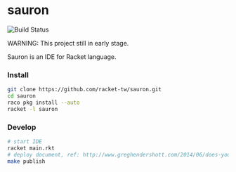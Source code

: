 # sauron


![Build Status](https://github.com/racket-tw/sauron/workflows/Racket/badge.svg?branch=master)

WARNING: This project still in early stage.

Sauron is an IDE for Racket language.

### Install

```sh
git clone https://github.com/racket-tw/sauron.git
cd sauron
raco pkg install --auto
racket -l sauron
```

### Develop

```sh
# start IDE
racket main.rkt
# deploy document, ref: http://www.greghendershott.com/2014/06/does-your-racket-project-need-a-makefile.html
make publish
```
